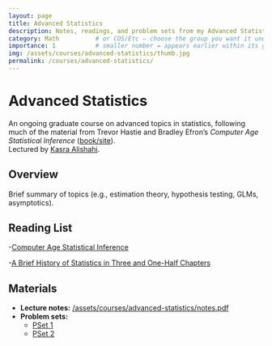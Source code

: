 ```yaml
---
layout: page
title: Advanced Statistics
description: Notes, readings, and problem sets from my Advanced Statistics course.
category: Math          # or COS/Etc — choose the group you want it under
importance: 1           # smaller number = appears earlier within its group
img: /assets/courses/advanced-statistics/thumb.jpg
permalink: /courses/advanced-statistics/
---
```


# Advanced Statistics
An ongoing graduate course on advanced topics in statistics, following much of the material from Trevor Hastie and Bradley Efron’s *Computer Age Statistical Inference* ([book/site](https://hastie.su.domains/CASI/)).  
Lectured by [Kasra Alishahi](https://www.researchgate.net/profile/Kasra-Alishahi).
## Overview
Brief summary of topics (e.g., estimation theory, hypothesis testing, GLMs, asymptotics).

## Reading List
-[Computer Age Statistical Inference](https://hastie.su.domains/CASI/index.html)

-[A Brief History of Statistics in Three and One-Half Chapters](https://www.maths.tcd.ie/~donmoore/project/project/Write%20up/final!!!/final_draft/brief%20history%20statistics.pdf)

## Materials
- **Lecture notes:** [/assets/courses/advanced-statistics/notes.pdf](/assets/courses/advanced-statistics/notes.pdf)
- **Problem sets:**
  - [PSet 1](/assets/courses/advanced-statistics/pset1.pdf)
  - [PSet 2](/assets/courses/advanced-statistics/pset2.pdf)
